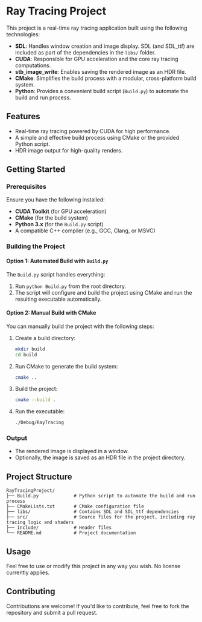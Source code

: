 # Ray Tracing Project

This project is a real-time ray tracing application built using the following technologies:

- **SDL**: Handles window creation and image display. SDL (and SDL_ttf) are included as part of the dependencies in the `libs/` folder.
- **CUDA**: Responsible for GPU acceleration and the core ray tracing computations.
- **stb_image_write**: Enables saving the rendered image as an HDR file.
- **CMake**: Simplifies the build process with a modular, cross-platform build system.
- **Python**: Provides a convenient build script (`Build.py`) to automate the build and run process.

## Features
- Real-time ray tracing powered by CUDA for high performance.
- A simple and effective build process using CMake or the provided Python script.
- HDR image output for high-quality renders.

## Getting Started

### Prerequisites
Ensure you have the following installed:

- **CUDA Toolkit** (for GPU acceleration)
- **CMake** (for the build system)
- **Python 3.x** (for the `Build.py` script)
- A compatible C++ compiler (e.g., GCC, Clang, or MSVC)

### Building the Project

#### Option 1: Automated Build with `Build.py`
The `Build.py` script handles everything:

1. Run `python Build.py` from the root directory.
2. The script will configure and build the project using CMake and run the resulting executable automatically.

#### Option 2: Manual Build with CMake
You can manually build the project with the following steps:

1. Create a build directory:
   ```bash
   mkdir build
   cd build
   ```
2. Run CMake to generate the build system:
   ```bash
   cmake ..
   ```
3. Build the project:
   ```bash
   cmake --build .
   ```
4. Run the executable:
   ```bash
   ./Debug/RayTracing
   ```

### Output
- The rendered image is displayed in a window.
- Optionally, the image is saved as an HDR file in the project directory.

## Project Structure
```
RayTracingProject/
├── Build.py             # Python script to automate the build and run process
├── CMakeLists.txt       # CMake configuration file
├── libs/                # Contains SDL and SDL_ttf dependencies
├── src/                 # Source files for the project, including ray tracing logic and shaders
├── include/             # Header files
└── README.md            # Project documentation
```

## Usage
Feel free to use or modify this project in any way you wish. No license currently applies.

## Contributing
Contributions are welcome! If you'd like to contribute, feel free to fork the repository and submit a pull request.

